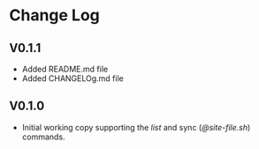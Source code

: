 # Change Log

## V0.1.1
- Added README.md file
- Added CHANGELOg.md file

## V0.1.0

- Initial working copy supporting the *list* and sync (*@site-file.sh*) commands.